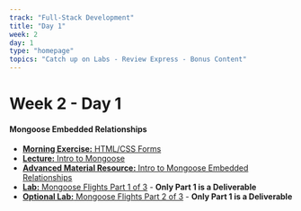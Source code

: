 ```yaml
---
track: "Full-Stack Development"
title: "Day 1"
week: 2
day: 1
type: "homepage"
topics: "Catch up on Labs - Review Express - Bonus Content"
---
```


# Week 2 - Day 1

#### Mongoose Embedded Relationships
- [**Morning Exercise:** HTML/CSS Forms](/full-stack-development/week-2/day-1/lecture-materials/html-css-forms)
- [**Lecture:** Intro to Mongoose](/full-stack-development/week-2/day-1/lecture-materials/intro-to-mongoose)
- [**Advanced Material Resource:** Intro to Mongoose Embedded Relationships](/full-stack-development/week-2/day-1/lecture-materials/intro-to-mongoose-embedded-relationships/)
- [**Lab:** Mongoose Flights Part 1 of 3](/full-stack-development/week-2/day-1/labs/mongoose-flights-part-1/) - **Only Part 1 is a Deliverable**
- [**Optional Lab:** Mongoose Flights Part 2 of 3](/full-stack-development/week-2/day-1/labs/mongoose-flights-part-2/) - **Only Part 1 is a Deliverable**




<!-- 

<hr>



#### Lesson Recordings

- [**Intro to MongoDB**]()
- [**Intro to Mongoose**]()
-->






<!-- 

<br>
<br>
<hr>
<br>
<br>



#### Lesson Recordings

- [**HTML/CSS Forms**]()
- [**Express/Mongoose Review**]()

-->



